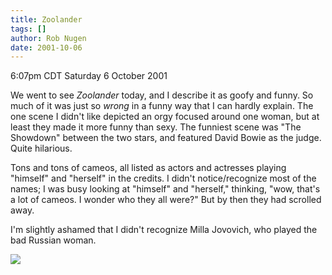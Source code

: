 ```yaml
---
title: Zoolander
tags: []
author: Rob Nugen
date: 2001-10-06
---
```


<title></title>
<p class=date>6:07pm CDT Saturday 6 October 2001</p>

<p>We went to see <em>Zoolander</em> today, and I describe it as goofy
and funny.  So much of it was just so <em>wrong</em> in a funny way
that I can hardly explain.  The one scene I didn't like depicted an
orgy focused around one woman, but at least they made it more funny
than sexy.  The funniest scene was "The Showdown" between the two
stars, and featured David Bowie as the judge.  Quite hilarious.</p>

<p>Tons and tons of cameos, all listed as actors and actresses playing
"himself" and "herself" in the credits.  I didn't notice/recognize
most of the names; I was busy looking at "himself" and "herself,"
thinking, "wow, that's a lot of cameos.  I wonder who they all were?"
But by then they had scrolled away.</p>

<p>I'm slightly ashamed that I didn't recognize Milla Jovovich, who
played the bad Russian woman.</p>

<p><img src='/images/rob/wL-ROB.gif'/></p>


